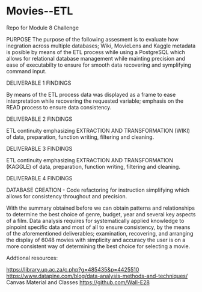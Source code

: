 # Movies--ETL
Repo for Module 8 Challenge

PURPOSE
The purpose of the following assesment is to evaluate how inegration across multiple databases; Wiki, MovieLens and Kaggle metadata is posible by means of the ETL process while using a PostgreSQL which allows for relational database management while mainting precision and ease of executabilty to ensure for smooth data recovering and symplifying command input.

DELIVERABLE 1 FINDINGS

By means of the ETL process data was displayed as a frame to ease interpretation while recovering the requested variable; emphasis on the READ process to ensure data consistency.

DELIVERABLE 2 FINDINGS

ETL continuity emphasizing EXTRACTION AND TRANSFORMATION (WIKI) of data, preparation, function writing, filtering and cleaning.

DELIVERABLE 3 FINDINGS

ETL continuity emphasizing EXTRACTION AND TRANSFORMATION (KAGGLE) of data, preparation, function writing, filtering and cleaning.


DELIVERABLE 4 FINDINGS

DATABASE CREATION - Code refactoring for instruction simplifying which allows for consistency throughout and precision.

With the summary obtained before we can obtain patterns and relationships to determine the best choice of genre, budget, year and several key aspects of a film.
Data analysis requires for systematically applied knowledge to pinpoint specific data and most of all to ensure consistency, by the means of the aforementioned deliverables; examination, recovering, and arranging the display of 6048 movies with simplicity and accuracy the user is on a more consistent way of determining the best choice for selecting a movie.




Addtional resources:

https://library.up.ac.za/c.php?g=485435&p=4425510
https://www.datapine.com/blog/data-analysis-methods-and-techniques/
Canvas Material and Classes
https://github.com/Wall-E28
